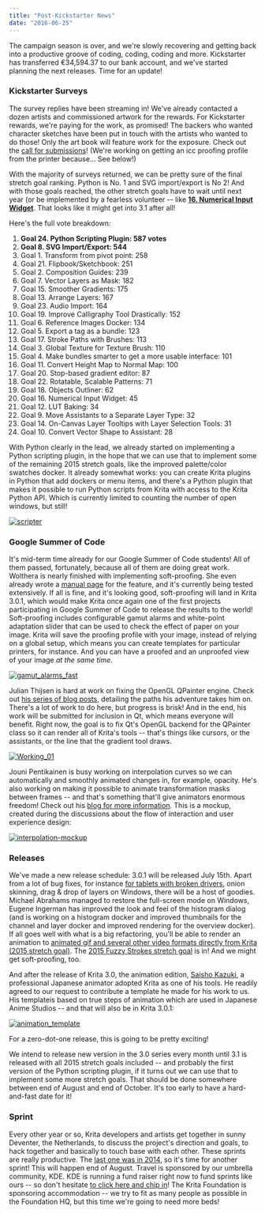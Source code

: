 ```yaml
---
title: "Post-Kickstarter News"
date: "2016-06-25"
---
```


The campaign season is over, and we're slowly recovering and getting back into a productive groove of coding, coding, coding and more. Kickstarter has transferred €34,594.37 to our bank account, and we've started planning the next releases. Time for an update!

### Kickstarter Surveys

The survey replies have been streaming in! We've already contacted a dozen artists and commissioned artwork for the rewards. For Kickstarter rewards, we're paying for the work, as promised! The backers who wanted character sketches have been put in touch with the artists who wanted to do those! Only the art book will feature work for the exposure. Check out the [call for submissions](/item/call-for-submissions-for-the-2016-art-of-krita-book/)! (We're working on getting an icc proofing profile from the printer because... See below!)

With the majority of surveys returned, we can be pretty sure of the final stretch goal ranking. Python is No. 1 and SVG import/export is No 2! And with those goals reached, the other stretch goals have to wait until next year (or be implemented by a fearless volunteer -- like [**16\. Numerical Input Widget**](https://phabricator.kde.org/D1875). That looks like it might get into 3.1 after all!

Here's the full vote breakdown:

1. **Goal 24. Python Scripting Plugin: 587 votes**
2. **Goal 8. SVG Import/Export: 544**
3. Goal 1. Transform from pivot point: 258
4. Goal 21. Flipbook/Sketchbook: 251
5. Goal 2. Composition Guides: 239
6. Goal 7. Vector Layers as Mask: 182
7. Goal 15. Smoother Gradients: 175
8. Goal 13. Arrange Layers: 167
9. Goal 23. Audio Import: 164
10. Goal 19. Improve Calligraphy Tool Drastically: 152
11. Goal 6. Reference Images Docker: 134
12. Goal 5. Export a tag as a bundle: 123
13. Goal 17. Stroke Paths with Brushes: 113
14. Goal 3. Global Texture for Texture Brush: 110
15. Goal 4. Make bundles smarter to get a more usable interface: 101
16. Goal 11. Convert Height Map to Normal Map: 100
17. Goal 20. Stop-based gradient editor: 87
18. Goal 22. Rotatable, Scalable Patterns: 71
19. Goal 18. Objects Outliner: 62
20. Goal 16. Numerical Input Widget: 45
21. Goal 12. LUT Baking: 34
22. Goal 9. Move Assistants to a Separate Layer Type: 32
23. Goal 14. On-Canvas Layer Tooltips with Layer Selection Tools: 31
24. Goal 10. Convert Vector Shape to Assistant: 28

With Python clearly in the lead, we already started on implementing a Python scripting plugin, in the hope that we can use that to implement some of the remaining 2015 stretch goals, like the improved palette/color swatches docker. It already somewhat works: you can create Krita plugins in Python that add dockers or menu items, and there's a Python plugin that makes it possible to run Python scripts from Krita with access to the Krita Python API. Which is currently limited to counting the number of open windows, but still!

[![scripter](/images/posts/2016/scripter-1024x582.png)](/images/posts/2016/scripter.png)

### Google Summer of Code

It's mid-term time already for our Google Summer of Code students! All of them passed, fortunately, because all of them are doing great work. Wolthera is nearly finished with implementing soft-proofing. She even already wrote a [manual page](https://docs.krita.org/Soft_Proofing) for the feature, and it's currently being tested extensively. If all is fine, and it's looking good, soft-proofing will land in Krita 3.0.1, which would make Krita once again one of the first projects participating in Google Summer of Code to release the results to the world! Soft-proofing includes configurable gamut alarms and white-point adaptation slider that can be used to check the effect of paper on your image. Krita will save the proofing profile with your image, instead of relying on a global setup, which means you can create templates for particular printers, for instance. And you can have a proofed and an unproofed view of your image _at the same time_.

[![gamut_alarms_fast](/images/posts/2016/gamut_alarms_fast-1024x553.png)](/images/posts/2016/gamut_alarms_fast.png)

Julian Thijsen is hard at work on fixing the OpenGL QPainter engine. Check out [his series of blog posts,](http://kritadev.blogspot.nl/) detailing the paths his adventure takes him on. There's a lot of work to do here, but progress is brisk! And in the end, his work will be submitted for inclusion in Qt, which means everyone will benefit. Right now, the goal is to fix Qt's OpenGL backend for the QPainter class so it can render all of Krita's tools -- that's things like cursors, or the assistants, or the line that the gradient tool draws.

[![Working_01](/images/posts/2016/Working_01.png)](/images/posts/2016/Working_01.png)

Jouni Pentikainen is busy working on interpolation curves so we can automatically and smoothly animated changes in, for example, opacity. He's also working on making it possible to animate transformation masks between frames -- and that's something that'll give animators enormous freedom! Check out his [blog for more information](http://kritaanimation.blogspot.nl/). This is a mockup, created during the discussions about the flow of interaction and user experience design:

[![interpolation-mockup](/images/posts/2016/interpolation-mockup.png)](/images/posts/2016/interpolation-mockup.png)

### Releases

We've made a new release schedule: 3.0.1 will be released July 15th. Apart from a lot of bug fixes, for instance [for tablets with broken drivers](/posts/anatomy-of-a-bug-fix/), onion skinning, drag & drop of layers on Windows, there will be a host of goodies. Michael Abrahams managed to restore the full-screen mode on Windows, Eugene Ingerman has improved the look and feel of the histogram dialog (and is working on a histogram docker and improved thumbnails for the channel and layer docker and improved rendering for the overview docker). If all goes well with what is a big refactoring, you'll be able to render an animation to [animated gif and several other video formats directly from Krita (2015 stretch goal)](https://phabricator.kde.org/T116). The [2015 Fuzzy Strokes stretch goal](https://phabricator.kde.org/T166) is in! And we might get soft-proofing, too.

And after the release of Krita 3.0, the animation edition, [Saisho Kazuki](https://twitter.com/motoaki_saisho), a professional Japanese animator adopted Krita as one of his tools. He readily agreed to our request to contribute a template he made for his work to us. His templateis based on true steps of animation which are used in Japanese Anime Studios -- and that will also be in Krita 3.0.1:

[![animation_template](/images/posts/2016/animation_template-1024x577.png)](/images/posts/2016/animation_template.png)

For a zero-dot-one release, this is going to be pretty exciting!

We intend to release new version in the 3.0 series every month until 3.1 is released with all 2015 stretch goals included -- and probably the first version of the Python scripting plugin, if it turns out we can use that to implement some more stretch goals. That should be done somewhere between end of August and end of October. It's too early to have a hard-and-fast date for it!

### Sprint

Every other year or so, Krita developers and artists get together in sunny Deventer, the Netherlands, to discuss the project's direction and goals, to hack together and basically to touch base with each other. These sprints are really productive. The [last one was in 2014](https://dot.kde.org/2014/06/04/2014-krita-sprint-deventer-netherlands), so it's time for another sprint! This will happen end of August. Travel is sponsored by our umbrella community, KDE. KDE is running a fund raiser right now to fund sprints like ours -- so don't hesitate [to click here and chip in](https://www.kde.org/fundraisers/randameetings2016/)! The Krita Foundation is sponsoring accommodation -- we try to fit as many people as possible in the Foundation HQ, but this time we're going to need more beds!
